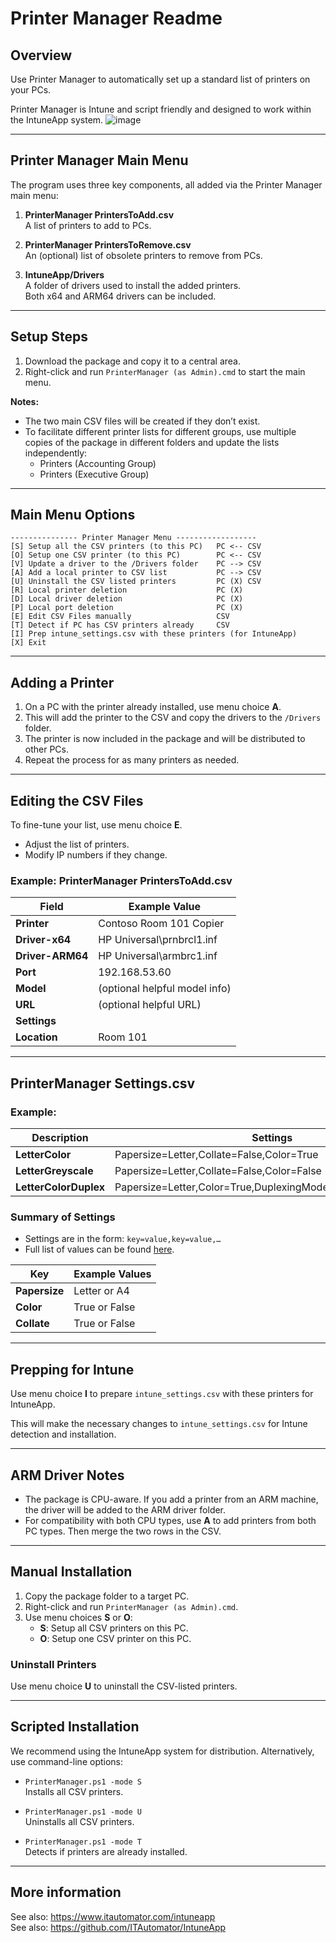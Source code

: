 
# Printer Manager Readme

## Overview

Use Printer Manager to automatically set up a standard list of printers on your PCs.

Printer Manager is Intune and script friendly and designed to work within the IntuneApp system.
![image](https://github.com/user-attachments/assets/f4f85559-853d-4814-82cb-85be2ac488b7)


---

## Printer Manager Main Menu

The program uses three key components, all added via the Printer Manager main menu:

1. **PrinterManager PrintersToAdd.csv**  
   A list of printers to add to PCs.

2. **PrinterManager PrintersToRemove.csv**  
   An (optional) list of obsolete printers to remove from PCs.

3. **IntuneApp/Drivers**  
   A folder of drivers used to install the added printers.  
   Both x64 and ARM64 drivers can be included.

---

## Setup Steps

1. Download the package and copy it to a central area.
2. Right-click and run `PrinterManager (as Admin).cmd` to start the main menu.

**Notes:**
- The two main CSV files will be created if they don’t exist.
- To facilitate different printer lists for different groups, use multiple copies of the package in different folders and update the lists independently:
  - Printers (Accounting Group)
  - Printers (Executive Group)

---

## Main Menu Options

```
--------------- Printer Manager Menu ------------------
[S] Setup all the CSV printers (to this PC)   PC <-- CSV
[O] Setup one CSV printer (to this PC)        PC <-- CSV
[V] Update a driver to the /Drivers folder    PC --> CSV
[A] Add a local printer to CSV list           PC --> CSV
[U] Uninstall the CSV listed printers         PC (X) CSV
[R] Local printer deletion                    PC (X)
[D] Local driver deletion                     PC (X)
[P] Local port deletion                       PC (X)
[E] Edit CSV Files manually                   CSV
[T] Detect if PC has CSV printers already     CSV
[I] Prep intune_settings.csv with these printers (for IntuneApp)
[X] Exit
```

---

## Adding a Printer

1. On a PC with the printer already installed, use menu choice **A**.
2. This will add the printer to the CSV and copy the drivers to the `/Drivers` folder.
3. The printer is now included in the package and will be distributed to other PCs.
4. Repeat the process for as many printers as needed.

---

## Editing the CSV Files

To fine-tune your list, use menu choice **E**.

- Adjust the list of printers.
- Modify IP numbers if they change.

### Example: PrinterManager PrintersToAdd.csv

| Field            | Example Value                     |
|-------------------|-----------------------------------|
| **Printer**       | Contoso Room 101 Copier          |
| **Driver-x64**    | HP Universal\prnbrcl1.inf        |
| **Driver-ARM64**  | HP Universal\armbrc1.inf         |
| **Port**          | 192.168.53.60                    |
| **Model**         | (optional helpful model info)    |
| **URL**           | (optional helpful URL)           |
| **Settings**      |                                  |
| **Location**      | Room 101                         |

---

## PrinterManager Settings.csv

### Example:

| Description               | Settings                                   |
|---------------------------|-------------------------------------------|
| **LetterColor**           | Papersize=Letter,Collate=False,Color=True |
| **LetterGreyscale**       | Papersize=Letter,Collate=False,Color=False|
| **LetterColorDuplex**     | Papersize=Letter,Color=True,DuplexingMode=TwoSidedLongEdge |

### Summary of Settings

- Settings are in the form: `key=value,key=value,…`
- Full list of values can be found [here](#).

| Key            | Example Values       |
|-----------------|----------------------|
| **Papersize**   | Letter or A4         |
| **Color**       | True or False        |
| **Collate**     | True or False        |

---

## Prepping for Intune

Use menu choice **I** to prepare `intune_settings.csv` with these printers for IntuneApp.

This will make the necessary changes to `intune_settings.csv` for Intune detection and installation.

---

## ARM Driver Notes

- The package is CPU-aware. If you add a printer from an ARM machine, the driver will be added to the ARM driver folder.
- For compatibility with both CPU types, use **A** to add printers from both PC types. Then merge the two rows in the CSV.

---

## Manual Installation

1. Copy the package folder to a target PC.
2. Right-click and run `PrinterManager (as Admin).cmd`.
3. Use menu choices **S** or **O**:
   - **S**: Setup all CSV printers on this PC.
   - **O**: Setup one CSV printer on this PC.

### Uninstall Printers

Use menu choice **U** to uninstall the CSV-listed printers.

---

## Scripted Installation

We recommend using the IntuneApp system for distribution. Alternatively, use command-line options:

- `PrinterManager.ps1 -mode S`  
  Installs all CSV printers.

- `PrinterManager.ps1 -mode U`  
  Uninstalls all CSV printers.

- `PrinterManager.ps1 -mode T`  
  Detects if printers are already installed.


---

## More information

See also: https://www.itautomator.com/intuneapp  
See also: https://github.com/ITAutomator/IntuneApp  

